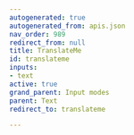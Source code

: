 ```yaml
---
autogenerated: true
autogenerated_from: apis.json
nav_order: 989
redirect_from: null
title: TranslateMe
id: translateme
inputs:
- text
active: true
grand_parent: Input modes
parent: Text
redirect_to: translateme

---
```


